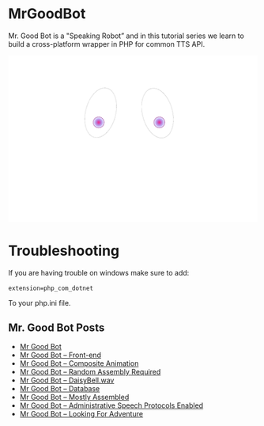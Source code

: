 # MrGoodBot
Mr. Good Bot is a "Speaking Robot” and in this tutorial series we learn to build a cross-platform wrapper in PHP for common TTS API. 

![Mr. Goodbot Default Face Skin](https://raw.githubusercontent.com/geekgirljoy/MrGoodBot/master/skins/Default/current_face.png)


# Troubleshooting

If you are having trouble on windows make sure to add:

```
extension=php_com_dotnet

```

To your php.ini file.


## Mr. Good Bot Posts

   * [Mr Good Bot](https://geekgirljoy.wordpress.com/2019/09/25/mr-good-bot/)
   * [Mr Good Bot – Front-end](https://geekgirljoy.wordpress.com/2019/09/30/mr-good-bot-front-end/)
   *  [Mr Good Bot – Composite Animation](https://geekgirljoy.wordpress.com/2019/10/09/mr-good-bot-composite-animation/)
   *  [Mr Good Bot – Random Assembly Required](https://geekgirljoy.wordpress.com/2019/10/23/mr-good-bot-random-assembly-required/)
   *  [Mr Good Bot – DaisyBell.wav](https://geekgirljoy.wordpress.com/2019/11/06/mr-good-bot-daisybell-wav/)
   *  [Mr Good Bot – Database](https://geekgirljoy.wordpress.com/2019/11/14/mr-good-bot-database/)
   *  [Mr Good Bot – Mostly Assembled](https://geekgirljoy.wordpress.com/2019/11/21/mr-good-bot-mostly-assembled/)
   *  [Mr Good Bot – Administrative Speech Protocols Enabled](https://geekgirljoy.wordpress.com/2019/12/05/mr-good-bot-administrative-speech-protocols-enabled/)
   *  [Mr Good Bot – Looking For Adventure](https://geekgirljoy.wordpress.com/2019/12/11/mr-good-bot-looking-for-adventure/)

